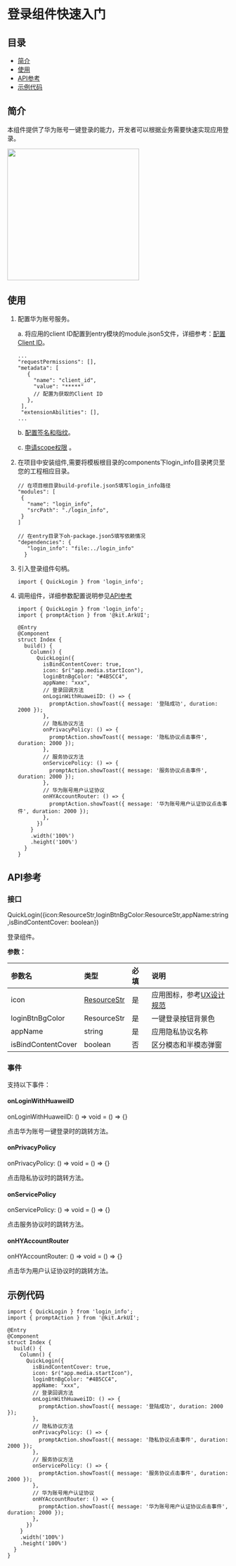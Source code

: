 # 登录组件快速入门

## 目录

- [简介](#简介)
- [使用](#使用)
- [API参考](#API参考)
- [示例代码](#示例代码)

## 简介

本组件提供了华为账号一键登录的能力，开发者可以根据业务需要快速实现应用登录。

<img src="./screenshot/0014.jpg" width="300">

## 使用

1. 配置华为账号服务。

   a. 将应用的client ID配置到entry模块的module.json5文件，详细参考：[配置Client ID](https://developer.huawei.com/consumer/cn/doc/harmonyos-guides/account-client-id)。
   ```
   ...
   "requestPermissions": [],
   "metadata": [
      {
        "name": "client_id",
        "value": "*****"
        // 配置为获取的Client ID
      },
    ],
    "extensionAbilities": [],
   ...
   ```
   b. [配置签名和指纹](https://developer.huawei.com/consumer/cn/doc/harmonyos-guides/account-sign-fingerprints)。

   c. [申请scope权限](https://developer.huawei.com/consumer/cn/doc/harmonyos-guides/account-config-permissions) 。

2. 在项目中安装组件,需要将模板根目录的components下login_info目录拷贝至您的工程相应目录。
      ```
   // 在项目根目录build-profile.json5填写login_info路径
     "modules": [
       {
         "name": "login_info",
         "srcPath": "./login_info",
       }
     ]
   ```
   ```
   // 在entry目录下oh-package.json5填写依赖情况
   "dependencies": {
      "login_info": "file:../login_info"
     }
   ```

3. 引入登录组件句柄。
   ```
   import { QuickLogin } from 'login_info';
   ```

4. 调用组件，详细参数配置说明参见[API参考](#API参考)

   ```
   import { QuickLogin } from 'login_info';
   import { promptAction } from '@kit.ArkUI';
   
   @Entry
   @Component
   struct Index {
     build() {
       Column() {
         QuickLogin({
           isBindContentCover: true,
           icon: $r("app.media.startIcon"),
           loginBtnBgColor: "#4B5CC4",
           appName: "xxx",
           // 登录回调方法
           onLoginWithHuaweiID: () => {
             promptAction.showToast({ message: '登陆成功', duration: 2000 });
           },
           // 隐私协议方法
           onPrivacyPolicy: () => {
             promptAction.showToast({ message: '隐私协议点击事件', duration: 2000 });
           },
           // 服务协议方法
           onServicePolicy: () => {
             promptAction.showToast({ message: '服务协议点击事件', duration: 2000 });
           },
           // 华为账号用户认证协议
           onHYAccountRouter: () => {
             promptAction.showToast({ message: '华为账号用户认证协议点击事件', duration: 2000 });
           },
         })
       }
       .width('100%')
       .height('100%')
     }
   }
   ```

## API参考

### 接口

QuickLogin({icon:ResourceStr,loginBtnBgColor:ResourceStr,appName:string,isBindContentCover: boolean})

登录组件。

**参数：**

| 参数名                | 类型                                                                                                            | 必填 | 说明                                                                                                                              |
|:-------------------|:--------------------------------------------------------------------------------------------------------------|:---|:--------------------------------------------------------------------------------------------------------------------------------|
| icon               | [ResourceStr](https://developer.huawei.com/consumer/cn/doc/harmonyos-references-V14/ts-types-V14#resourcestr) | 是  | 应用图标，参考[UX设计规范](https://developer.huawei.com/consumer/cn/doc/harmonyos-guides/account-phone-unionid-login#section2558741102912) | | 是  | 登录渠道信息                                                                                                                          |
| loginBtnBgColor    | ResourceStr                                                                                                   | 是  | 一键登录按钮背景色                                                                                                                       | | 否  | 应用路由栈                                                                                                                           |
| appName            | string                                                                                                        | 是  | 应用隐私协议名称                                                                                                                        | | 否  | 应用路由栈                                                                                                                           |
| isBindContentCover | boolean                                                                                                       | 否  | 区分模态和半模态弹窗                                                                                                                      |

### 事件

支持以下事件：

#### onLoginWithHuaweiID

onLoginWithHuaweiID: () => void = () => {}

点击华为账号一键登录时的跳转方法。

#### onPrivacyPolicy

onPrivacyPolicy: () => void = () => {}

点击隐私协议时的跳转方法。

#### onServicePolicy

onServicePolicy: () => void = () => {}

点击服务协议时的跳转方法。

#### onHYAccountRouter

onHYAccountRouter: () => void = () => {}

点击华为用户认证协议时的跳转方法。

## 示例代码

   ```
   import { QuickLogin } from 'login_info';
   import { promptAction } from '@kit.ArkUI';
   
   @Entry
   @Component
   struct Index {
     build() {
       Column() {
         QuickLogin({
           isBindContentCover: true,
           icon: $r("app.media.startIcon"),
           loginBtnBgColor: "#4B5CC4",
           appName: "xxx",
           // 登录回调方法
           onLoginWithHuaweiID: () => {
             promptAction.showToast({ message: '登陆成功', duration: 2000 });
           },
           // 隐私协议方法
           onPrivacyPolicy: () => {
             promptAction.showToast({ message: '隐私协议点击事件', duration: 2000 });
           },
           // 服务协议方法
           onServicePolicy: () => {
             promptAction.showToast({ message: '服务协议点击事件', duration: 2000 });
           },
           // 华为账号用户认证协议
           onHYAccountRouter: () => {
             promptAction.showToast({ message: '华为账号用户认证协议点击事件', duration: 2000 });
           },
         })
       }
       .width('100%')
       .height('100%')
     }
   }
   ```
